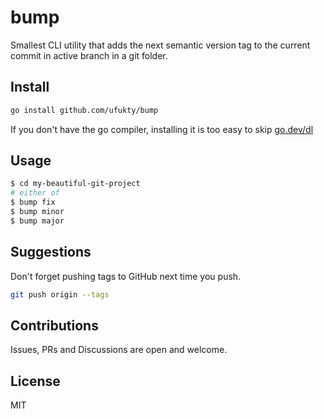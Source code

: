 # bump

Smallest CLI utility that adds the next semantic version tag to the current commit in active branch in a git folder.

## Install

```sh
go install github.com/ufukty/bump
```

If you don't have the go compiler, installing it is too easy to skip [go.dev/dl](https://go.dev/dl)

## Usage

```sh
$ cd my-beautiful-git-project
# either of
$ bump fix
$ bump minor
$ bump major
```

## Suggestions

Don't forget pushing tags to GitHub next time you push.

```sh
git push origin --tags
```

## Contributions

Issues, PRs and Discussions are open and welcome.

## License

MIT
